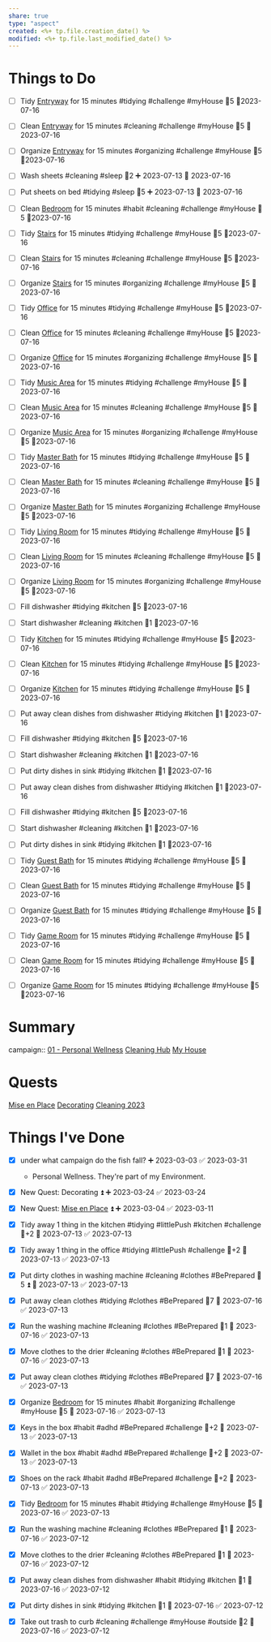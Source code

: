 ```yaml
---
share: true
type: "aspect"
created: <%+ tp.file.creation_date() %> 
modified: <%+ tp.file.last_modified_date() %>
---
```

 
# Things to Do

- [ ] Tidy [Entryway](./Entryway.md) for 15 minutes #tidying #challenge #myHouse 🥄5 📆2023-07-16
- [ ] Clean [Entryway](./Entryway.md) for 15 minutes #cleaning  #challenge #myHouse 🥄5 📆2023-07-16
- [ ] Organize [Entryway](./Entryway.md) for 15 minutes #organizing  #challenge #myHouse 🥄5 📆2023-07-16

- [ ] Wash sheets #cleaning #sleep 🥄2 ➕ 2023-07-13  📅 2023-07-16 
- [ ] Put sheets on bed #tidying #sleep 🥄5 ➕ 2023-07-13 📅 2023-07-16 



- [ ] Clean [Bedroom](./Bedroom.md)  for 15 minutes #habit #cleaning  #challenge #myHouse 🥄5 📆2023-07-16

- [ ] Tidy [Stairs](./Stairs.md) for 15 minutes #tidying #challenge #myHouse 🥄5 📆2023-07-16
- [ ] Clean [Stairs](./Stairs.md)  for 15 minutes #cleaning  #challenge #myHouse 🥄5 📆2023-07-16
- [ ] Organize [Stairs](./Stairs.md)  for 15 minutes #organizing  #challenge #myHouse 🥄5 📆2023-07-16
- [ ] Tidy [Office](./Office.md) for 15 minutes #tidying #challenge #myHouse 🥄5 📆2023-07-16
- [ ] Clean [Office](./Office.md) for 15 minutes #cleaning  #challenge #myHouse 🥄5 📆2023-07-16
- [ ] Organize [Office](./Office.md) for 15 minutes #organizing  #challenge #myHouse 🥄5 📆2023-07-16
- [ ] Tidy [Music Area](./Music%20Area.md) for 15 minutes #tidying #challenge #myHouse 🥄5 📆2023-07-16
- [ ] Clean [Music Area](./Music%20Area.md) for 15 minutes #cleaning  #challenge #myHouse 🥄5 📆2023-07-16
- [ ] Organize [Music Area](./Music%20Area.md) for 15 minutes #organizing  #challenge #myHouse 🥄5 📆2023-07-16
- [ ] Tidy [Master Bath](./Master%20Bath.md) for 15 minutes #tidying #challenge #myHouse 🥄5 📆2023-07-16
- [ ] Clean [Master Bath](./Master%20Bath.md) for 15 minutes #cleaning  #challenge #myHouse 🥄5 📆2023-07-16
- [ ] Organize [Master Bath](./Master%20Bath.md) for 15 minutes #organizing  #challenge #myHouse 🥄5 📆2023-07-16
- [ ] Tidy [Living Room](./Living%20Room.md) for 15 minutes #tidying #challenge #myHouse 🥄5 📆2023-07-16
- [ ] Clean [Living Room](./Living%20Room.md) for 15 minutes #cleaning  #challenge #myHouse 🥄5 📆2023-07-16
- [ ] Organize [Living Room](./Living%20Room.md) for 15 minutes #organizing  #challenge #myHouse 🥄5 📆2023-07-16
- [ ] Fill dishwasher #tidying #kitchen  🥄5 📆2023-07-16
- [ ] Start dishwasher #cleaning #kitchen  🥄1 📆2023-07-16
- [ ] Tidy [Kitchen](./Kitchen.md) for 15 minutes #tidying #challenge #myHouse 🥄5 📆2023-07-16
- [ ] Clean [Kitchen](./Kitchen.md) for 15 minutes #tidying #challenge #myHouse 🥄5 📆2023-07-16
- [ ] Organize [Kitchen](./Kitchen.md) for 15 minutes #tidying #challenge #myHouse 🥄5 📆2023-07-16
- [ ] Put away clean dishes from dishwasher #tidying #kitchen 🥄1 📆2023-07-16
- [ ] Fill dishwasher #tidying #kitchen  🥄5 📆2023-07-16
- [ ] Start dishwasher #cleaning #kitchen  🥄1 📆2023-07-16
- [ ] Put dirty dishes in sink #tidying #kitchen  🥄1 📆2023-07-16
- [ ] Put away clean dishes from dishwasher #tidying #kitchen 🥄1 📆2023-07-16
- [ ] Fill dishwasher #tidying #kitchen  🥄5 📆2023-07-16
- [ ] Start dishwasher #cleaning #kitchen  🥄1 📆2023-07-16
- [ ] Put dirty dishes in sink #tidying #kitchen  🥄1 📆2023-07-16
- [ ] Tidy [Guest Bath](./Guest%20Bath.md) for 15 minutes #tidying #challenge #myHouse 🥄5 📆2023-07-16
- [ ] Clean [Guest Bath](./Guest%20Bath.md) for 15 minutes #tidying #challenge #myHouse 🥄5 📆2023-07-16
- [ ] Organize [Guest Bath](./Guest%20Bath.md) for 15 minutes #tidying #challenge #myHouse 🥄5 📆2023-07-16
- [ ] Tidy [Game Room](./Game%20Room.md) for 15 minutes #tidying #challenge #myHouse 🥄5 📆2023-07-16
- [ ] Clean [Game Room](./Game%20Room.md) for 15 minutes #tidying #challenge #myHouse 🥄5 📆2023-07-16
- [ ] Organize [Game Room](./Game%20Room.md) for 15 minutes #tidying #challenge #myHouse 🥄5 📆2023-07-16
# Summary
campaign:: [01 - Personal Wellness](./01%20-%20Personal%20Wellness.md)
[Cleaning Hub](./Cleaning%20Hub.md)
[My House](./My%20House.md)
# Quests
[Mise en Place](./Mise%20en%20Place.md)
[Decorating](./Decorating.md)
[Cleaning 2023](./Cleaning%202023.md)

# Things I've Done
- [x] under what campaign do the fish fall? ➕ 2023-03-03 ✅ 2023-03-31
	- Personal Wellness.  They're part of my Environment.
- [x] New Quest: Decorating ⏫ ➕ 2023-03-24 ✅ 2023-03-24
- [x] New Quest: [Mise en Place](./Mise%20en%20Place.md) ⏫ ➕ 2023-03-04 ✅ 2023-03-11

- [x] Tidy away 1 thing in the kitchen #tidying #littlePush #kitchen #challenge 🥄+2 📅 2023-07-13 ✅ 2023-07-13
- [x] Tidy away 1 thing in the office #tidying #littlePush #challenge 🥄+2 📅 2023-07-13 ✅ 2023-07-13

- [x] Put dirty clothes in washing machine #cleaning #clothes #BePrepared  🥄5 ⏫ 📅 2023-07-13 ✅ 2023-07-13

- [x] Put away clean clothes #tidying #clothes #BePrepared 🥄7 📅 2023-07-16 ✅ 2023-07-13
- [x] Run the washing machine #cleaning #clothes #BePrepared 🥄1 📅 2023-07-16 ✅ 2023-07-13
- [x] Move clothes to the drier #cleaning #clothes #BePrepared 🥄1 📅 2023-07-16 ✅ 2023-07-13
- [x] Put away clean clothes #tidying #clothes #BePrepared 🥄7 📅 2023-07-16 ✅ 2023-07-13
- [x] Organize [Bedroom](./Bedroom.md)  for 15 minutes #habit #organizing  #challenge #myHouse 🥄5 📅 2023-07-16 ✅ 2023-07-13
- [x] Keys in the box #habit #adhd #BePrepared #challenge 🥄+2 📅 2023-07-13 ✅ 2023-07-13
- [x] Wallet in the box #habit #adhd #BePrepared #challenge 🥄+2 📅 2023-07-13 ✅ 2023-07-13
- [x] Shoes on the rack #habit #adhd #BePrepared #challenge 🥄+2 📅 2023-07-13 ✅ 2023-07-13
- [x] Tidy [Bedroom](./Bedroom.md) for 15 minutes #habit #tidying #challenge #myHouse 🥄5 📅 2023-07-16 ✅ 2023-07-13

- [x] Run the washing machine #cleaning #clothes #BePrepared 🥄1 📅 2023-07-16 ✅ 2023-07-12
- [x] Move clothes to the drier #cleaning #clothes #BePrepared 🥄1 📅 2023-07-16 ✅ 2023-07-12

- [x] Put away clean dishes from dishwasher #habit #tidying #kitchen 🥄1 📅 2023-07-16 ✅ 2023-07-12


- [x] Put dirty dishes in sink #tidying #kitchen  🥄1 📅 2023-07-16 ✅ 2023-07-12
- [x] Take out trash to curb #cleaning #challenge #myHouse #outside 🥄2 📅 2023-07-16 ✅ 2023-07-12
